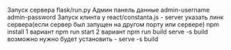 Запуск сервера
flask/run.py
Админ панель данные
admin-username
admin-password
Запуск клинта
у react/constanta.js - server указать линк сервера(если сервер был запущен на другом порту или сервере) 
npm install
1 вариант
npm run start
2 вариант
npm run build
serve -s build
возможно нужно будет установить - serve -s build

